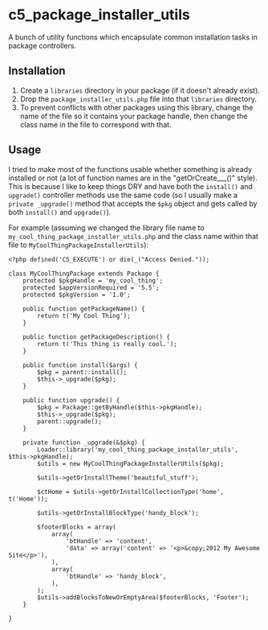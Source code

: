 c5_package_installer_utils
==========================

A bunch of utility functions which encapsulate common installation tasks in package controllers.

## Installation
1. Create a `libraries` directory in your package (if it doesn't already exist).
2. Drop the `package_installer_utils.php` file into that `libraries` directory.
3. To prevent conflicts with other packages using this library, change the name of the file so it contains your package handle, then change the class name in the file to correspond with that.

## Usage
I tried to make most of the functions usable whether something is already installed or not (a lot of function names are in the "getOrCreate___()" style). This is because I like to keep things DRY and have both the `install()` and `upgrade()` controller methods use the same code (so I usually make a `private _upgrade()` method that accepts the `$pkg` object and gets called by both `install()` and `upgrade()`).

For example (assuming we changed the library file name to `my_cool_thing_package_installer_utils.php` and the class name within that file to `MyCoolThingPackageInstallerUtils`):

    <?php defined('C5_EXECUTE') or die(_("Access Denied."));

    class MyCoolThingPackage extends Package {
    	protected $pkgHandle = 'my_cool_thing';
    	protected $appVersionRequired = '5.5';
    	protected $pkgVersion = '1.0';
        
    	public function getPackageName() {
    		return t('My Cool Thing');
    	}

    	public function getPackageDescription() {
    		return t('This thing is really cool.');
    	}
        
    	public function install($args) {
    		$pkg = parent::install();
    		$this->_upgrade($pkg);
    	}

    	public function upgrade() {
    		$pkg = Package::getByHandle($this->pkgHandle);
    		$this->_upgrade($pkg);
    		parent::upgrade();
    	}

    	private function _upgrade(&$pkg) {
    		Loader::library('my_cool_thing_package_installer_utils', $this->pkgHandle);
    		$utils = new MyCoolThingPackageInstallerUtils($pkg);
            
    		$utils->getOrInstallTheme('beautiful_stuff');
            
            $ctHome = $utils->getOrInstallCollectionType('home', t('Home'));
    		
    		$utils->getOrInstallBlockType('handy_block');
            
    		$footerBlocks = array(
				array(
					'btHandle' => 'content',
					'data' => array('content' => '<p>&copy;2012 My Awesome Site</p>'),
				),
				array(
					'btHandle' => 'handy_block',
				),
			);
			$utils->addBlocksToNewOrEmptyArea($footerBlocks, 'Footer');
    	}

    }
    